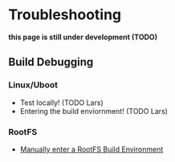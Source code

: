 # Troubleshooting
**this page is still under development (TODO)**

## Build Debugging

### Linux/Uboot
* Test locally! (TODO Lars)
* Entering the build enviornment! (TODO Lars)

### RootFS
* [Manually enter a RootFS Build
  Environment](rootfs/entering-build-environment.md)


